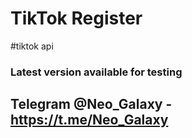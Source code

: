 # TikTok Register
#tiktok api 

### Latest version available for testing

## Telegram @Neo_Galaxy - https://t.me/Neo_Galaxy
